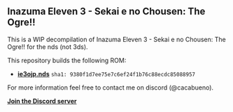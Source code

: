 ## Inazuma Eleven 3 - Sekai e no Chousen: The Ogre!!
This is a WIP decompilation of Inazuma Eleven 3 - Sekai e no Chousen: The Ogre!! for the nds (not 3ds).

This repository builds the following ROM:

- [**ie3ojp.nds**](https://datomatic.no-intro.org/index.php?page=show_record&s=28&n=5421) `sha1: 9380f1d7ee75e7c6ef24f1b76c88ecdc85088957`

For more information feel free to contact me on discord (@cacabueno).

[**Join the Discord server**](https://discord.gg/J754JW5gtH)
